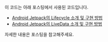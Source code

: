 이 코드는 아래 포스팅에서 사용된 코드입니다.
* [Android Jetpack의 Lifecycle 소개 및 구현 방법](https://codechacha.com/ko/android-jetpack-lifecycle/)
* [Android Jetpack의 LiveData 소개 및 구현 방법](https://codechacha.com/ko/android-jetpack-livedata/)

자세한 내용은 포스팅을 참고해주세요.
